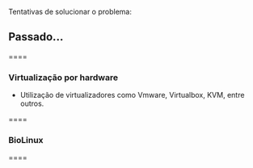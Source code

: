 <!-- .slide: data-background="img/containers.jpg" -->

Tentativas de solucionar o problema:

## Passado...

====

### Virtualização por hardware

- Utilização de virtualizadores como Vmware, Virtualbox, KVM, entre outros.

====

### BioLinux



====
